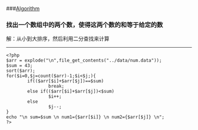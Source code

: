###[Algorithm](/algorithm/) 
### 找出一个数组中的两个数，使得这两个数的和等于给定的数
解：从小到大排序，然后利用二分查找来计算

***
```
<?php
$arr = explode("\n",file_get_contents("../data/num.data"));
$sum = 43;
sort($arr);
for($i=0,$j=count($arr)-1;$i<$j;){
        if(($arr[$i]+$arr[$j])==$sum)
                break;
        else if(($arr[$i]+$arr[$j])<$sum)
                $i++;
        else
                $j--;
}
echo "\n sum=$sum \n num1={$arr[$i]} \n num2={$arr[$j]} \n";
?>
```